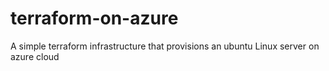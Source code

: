 # terraform-on-azure
A simple terraform infrastructure that provisions an ubuntu Linux server on azure cloud
